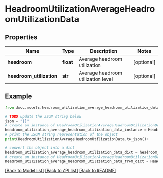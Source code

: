 # HeadroomUtilizationAverageHeadroomUtilizationData


## Properties

Name | Type | Description | Notes
------------ | ------------- | ------------- | -------------
**headroom** | **float** | Average headroom utilization | [optional] 
**headroom_utilization** | **str** | Average headroom utilization level | [optional] 

## Example

```python
from dscc.models.headroom_utilization_average_headroom_utilization_data import HeadroomUtilizationAverageHeadroomUtilizationData

# TODO update the JSON string below
json = "{}"
# create an instance of HeadroomUtilizationAverageHeadroomUtilizationData from a JSON string
headroom_utilization_average_headroom_utilization_data_instance = HeadroomUtilizationAverageHeadroomUtilizationData.from_json(json)
# print the JSON string representation of the object
print(HeadroomUtilizationAverageHeadroomUtilizationData.to_json())

# convert the object into a dict
headroom_utilization_average_headroom_utilization_data_dict = headroom_utilization_average_headroom_utilization_data_instance.to_dict()
# create an instance of HeadroomUtilizationAverageHeadroomUtilizationData from a dict
headroom_utilization_average_headroom_utilization_data_from_dict = HeadroomUtilizationAverageHeadroomUtilizationData.from_dict(headroom_utilization_average_headroom_utilization_data_dict)
```
[[Back to Model list]](../README.md#documentation-for-models) [[Back to API list]](../README.md#documentation-for-api-endpoints) [[Back to README]](../README.md)


